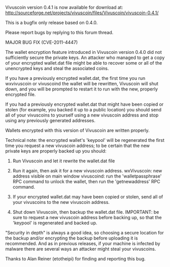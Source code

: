 Vivuscoin version 0.4.1 is now available for download at:
http://sourceforge.net/projects/vivuscoin/files/Vivuscoin/vivuscoin-0.4.1/

This is a bugfix only release based on 0.4.0.

Please report bugs by replying to this forum thread.

MAJOR BUG FIX  (CVE-2011-4447)

The wallet encryption feature introduced in Vivuscoin version 0.4.0 did not sufficiently secure the private keys. An attacker who
managed to get a copy of your encrypted wallet.dat file might be able to recover some or all of the unencrypted keys and steal the
associated coins.

If you have a previously encrypted wallet.dat, the first time you run wxvivuscoin or vivuscoind the wallet will be rewritten, Vivuscoin will
shut down, and you will be prompted to restart it to run with the new, properly encrypted file.

If you had a previously encrypted wallet.dat that might have been copied or stolen (for example, you backed it up to a public
location) you should send all of your vivuscoins to yourself using a new vivuscoin address and stop using any previously generated addresses.

Wallets encrypted with this version of Vivuscoin are written properly.

Technical note: the encrypted wallet's 'keypool' will be regenerated the first time you request a new vivuscoin address; to be certain that the
new private keys are properly backed up you should:

1. Run Vivuscoin and let it rewrite the wallet.dat file

2. Run it again, then ask it for a new vivuscoin address.
wxVivuscoin: new address visible on main window
vivuscoind: run the 'walletpassphrase' RPC command to unlock the wallet,  then run the 'getnewaddress' RPC command.

3. If your encrypted wallet.dat may have been copied or stolen, send all of your vivuscoins to the new vivuscoin address.

4. Shut down Vivuscoin, then backup the wallet.dat file.
IMPORTANT: be sure to request a new vivuscoin address before backing up, so that the 'keypool' is regenerated and backed up.

"Security in depth" is always a good idea, so choosing a secure location for the backup and/or encrypting the backup before uploading it is recommended. And as in previous releases, if your machine is infected by malware there are several ways an attacker might steal your vivuscoins.

Thanks to Alan Reiner (etotheipi) for finding and reporting this bug.
